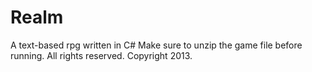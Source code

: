 Realm
=============

A text-based rpg written in C#
Make sure to unzip the game file before running.
All rights reserved. Copyright 2013.
